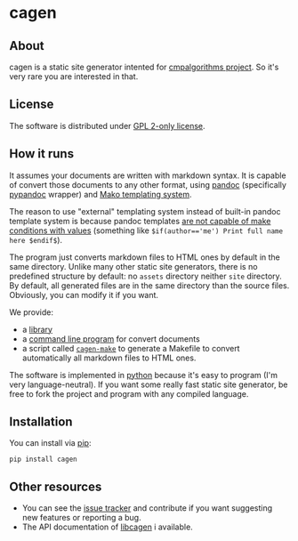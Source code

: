# cagen

## About

cagen is a static site generator intented for [cmpalgorithms project](https://sr.ht/~somenxavierb/cmpalgorithms/). So it's very rare you are interested in that.

## License

The software is distributed under [GPL 2-only license](https://www.gnu.org/licenses/old-licenses/gpl-2.0.txt).

## How it runs

It assumes your documents are written with markdown syntax. It is capable of convert those documents to any other format, using [pandoc](https://pandoc.org/) (specifically [pypandoc](https://github.com/JessicaTegner/pypandoc) wrapper) and [Mako templating system](https://www.makotemplates.org/).

The reason to use "external" templating system instead of built-in pandoc template system is because pandoc templates [are not capable of make conditions with values](https://pandoc.org/MANUAL.html#conditionals) (something like `$if(author=='me') Print full name here $endif$`).

The program just converts markdown files to HTML ones by default in the same directory. Unlike many other static site generators, there is no predefined structure by default: no `assets` directory neither `site` directory. By default, all generated files are in the same directory than the source files. Obviously, you can modify it if you want.


We provide:

- a [library](https://git.sr.ht/~somenxavierb/cagen/tree/main/item/src/cagen/libcagen.py)
- a [command line program](https://git.sr.ht/~somenxavierb/cagen/tree/main/item/src/cagen/cagen.py) for convert documents
- a script called [`cagen-make`](https://git.sr.ht/~somenxavierb/cagen/tree/main/item/src/cagen/cagen-make.py) to generate a Makefile to convert automatically all markdown files to HTML ones.

The software is implemented in [python](https://www.python.org/) because it's easy to program (I'm very language-neutral). If you want some really fast static site generator, be free to fork the project and program with any compiled language.

## Installation

You can install via [pip](https://pypi.org/project/cagen/):

```
pip install cagen
```

## Other resources

- You can see the [issue tracker](https://todo.sr.ht/~somenxavierb/cagen-tasks) and contribute if you want suggesting new features or reporting a bug.
- The API documentation of [libcagen](https://somenxavierb.srht.site/cagen/libcagen.html) i available.



